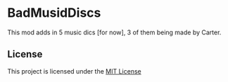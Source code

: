 # BadMusidDiscs

This mod adds in 5 music dics [for now], 3 of them being made by Carter.

## License

This project is licensed under the [MIT License](LICENSE)